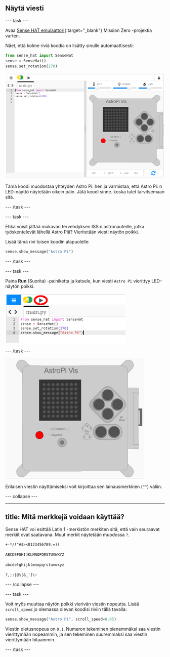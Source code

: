 ## Näytä viesti

\--- task \---

Avaa [Sense HAT emulaattori](https://trinket.io/mission-zero){:target="_blank"} Mission Zero -projektia varten.

Näet, että kolme riviä koodia on lisätty sinulle automaattisesti:

```python
from sense_hat import SenseHat
sense = SenseHat()
sense.set_rotation(270)
```

![sense hat -emulaattori](images/sense-hat-emulator2.png)

Tämä koodi muodostaa yhteyden Astro Pi: hen ja varmistaa, että Astro Pi: n LED-näyttö näytetään oikein päin. Jätä koodi sinne. koska tulet tarvitsemaan sitä.

\--- /task \---

\--- task \---

Ehkä voisit jättää mukavan tervehdyksen ISS:n astronauteille, jotka työskentelevät lähellä Astro Piä? Vieritetään viesti näytön poikki.

Lisää tämä rivi toisen koodin alapuolelle:

```python
sense.show_message("Astro Pi")
```

\--- /task \---

\--- task \---

Paina **Run** (Suorita) -painiketta ja katsele, kun viesti `Astro Pi` vierittyy LED-näytön poikki.

![näytä viestikoodin aja-klikkaus](images/show-message-code-annotated.PNG)

\--- /task \---

![Vieritysviesti](images/scroll-message.gif)

Erilaisen viestin näyttämiseksi voit kirjoittaa sen lainausmerkkien (`""`) väliin.

\--- collapse \---

* * *

## title: Mitä merkkejä voidaan käyttää?

Sense HAT voi esittää Latin 1 -merkistön merkiten sitä, että vain seuraavat merkiit ovat saatavana. Muut merkit näytetään muodossa `?`.

    +-*/!"#$><0123456789.=)(
    
    ABCDEFGHIJKLMNOPQRSTUVWXYZ
    
    abcdefghijklmnopqrstuvwxyz
    
    ?,;:|@%[&_']\~
    

\--- /collapse \---

\--- task \---

Voit myös muuttaa näytön poikki vierivän viestin nopeutta. Lisää `scroll_speed` jo olemassa olevan koodisi riviin tällä tavalla:

```python
sense.show_message("Astro Pi", scroll_speed=0.05)
```

Viestin oletusnopeus on `0.1`. Numeron tekeminen pienemmäksi saa viestin vierittymään nopeammin, ja sen tekeminen suuremmaksi saa viestin vierittymään hitaammin.

\--- /task \---